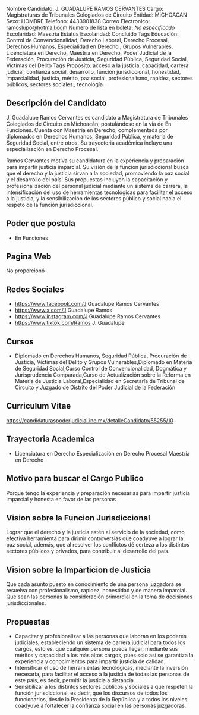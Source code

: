 Nombre Candidato: J. GUADALUPE RAMOS CERVANTES
Cargo: Magistraturas de Tribunales Colegiados de Circuito
Entidad: MICHOACAN
Sexo: HOMBRE
Telefono: 4433901838
Correo Electronico: ramoslupo@hotmail.com
Numero de lista en boleta: *No especificado*
Escolaridad: Maestría
Estatus Escolaridad: Concluido
Tags Educación: Control de Convencionalidad, Derecho Laboral, Derecho Procesal, Derechos Humanos, Especialidad en Derecho., Grupos Vulnerables, Licenciatura en Derecho, Maestría en Derecho, Poder Judicial de la Federación, Procuración de Justicia, Seguridad Pública, Seguridad Social, Víctimas del Delito
Tags Propósito: acceso a la justicia, capacidad, carrera judicial, confianza social, desarrollo, función jurisdiccional, honestidad, imparcialidad, justicia, mérito, paz social, profesionalismo, rapidez, sectores públicos, sectores sociales., tecnología


## Descripción del Candidato 

J. Guadalupe Ramos Cervantes es candidato a Magistratura de Tribunales Colegiados de Circuito en Michoacán, postulándose en la vía de En Funciones. Cuenta con Maestría en Derecho, complementada por diplomados en Derechos Humanos, Seguridad Pública, y materia de Seguridad Social, entre otros. Su trayectoria académica incluye una especialización en Derecho Procesal.

Ramos Cervantes motiva su candidatura en la experiencia y preparación para impartir justicia imparcial. Su visión de la función jurisdiccional busca que el derecho y la justicia sirvan a la sociedad, promoviendo la paz social y el desarrollo del país. Sus propuestas incluyen la capacitación y profesionalización del personal judicial mediante un sistema de carrera, la intensificación del uso de herramientas tecnológicas para facilitar el acceso a la justicia, y la sensibilización de los sectores público y social hacia el respeto de la función jurisdiccional.


## Poder que postula

- En Funciones


## Pagina Web

No proporcionó


## Redes Sociales

- https://www.facebook.com/J Guadalupe Ramos Cervantes
- https://www.x.com/J Guadalupe Ramos
- https://www.instagram.com/J Guadalupe Ramos Cervantes
- https://www.tiktok.com/Ramos J. Guadalupe


## Cursos

- Diplomado en Derechos Humanos, Seguridad Pública, Procuración de Justicia, Víctimas del Delito y Grupos Vulnerables,Diplomado en Materia de Seguridad Social,Curso Control de Convencionalidad, Dogmática y Jurisprudencia Comparada,Curso de Actualización sobre la Reforma en Materia de Justicia Laboral,Especialidad en Secretaría de Tribunal de Circuito y Juzgado de Distrito del Poder Judicial de la Federación


## Curriculum Vitae

https://candidaturaspoderjudicial.ine.mx/detalleCandidato/55255/10


## Trayectoria Academica

- Licenciatura en Derecho Especialización en Derecho Procesal Maestría en Derecho


## Motivo para buscar el Cargo Publico

Porque tengo la experiencia y preparación necesarias para impartir justicia imparcial y honesta en favor de las personas


## Vision sobre la Funcion Jurisdiccional

Lograr que el derecho y la justicia estén al servicio de la sociedad, como efectiva herramienta para dirimir controversias que coadyuve a lograr la paz social, además, que al resolver los conflictos dé certeza a los distintos sectores públicos y privados, para contribuir al desarrollo del país.


## Vision sobre la Imparticion de Justicia

Que cada asunto puesto en conocimiento de una persona juzgadora se resuelva con profesionalismo, rapidez, honestidad y de manera imparcial. Que sean las personas la consideración primordial en la toma de decisiones jurisdiccionales.


## Propuestas

- Capacitar y profesionalizar a las personas que laboran en los poderes judiciales, estableciendo un sistema de carrera judicial para todos los cargos, esto es, que cualquier persona pueda llegar, mediante sus méritos y capacidad a los más altos cargos, pues solo así se garantiza la experiencia y conocimientos para impartir justicia de calidad.
- Intensificar el uso de herramientas tecnológicas, mediante la inversión necesaria, para facilitar el acceso a la justicia de todas las personas de este país, es decir, permitir la justicia a distancia.
- Sensibilizar a los distintos sectores públicos y sociales a que respeten la función jurisdiccional, es decir, que los discursos de todos los funcionarios, desde la Presidenta de la República y a todos los niveles coadyuve a fortalecer la confianza social en las personas juzgadoras.

